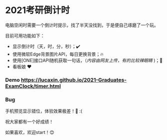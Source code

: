 # 2021考研倒计时

电脑空闲时需要一个倒计时提示，找了半天没找到，于是便自己琢磨了一个玩。

目前可用功能如下：

- 显示倒计时（天，时，分，秒）；✔️
- 使用微软Edge背景图片API，每日更换背景；🔥
- 使用[ONE]接口API随机获取一句话，（*内容由网友上传，有的比较辣眼睛*  )；🙈
- 看板娘 ❤️

### Demo https://lucaxin.github.io/2021-Graduates-ExamClock/timer.html

### Bug
手机预览显示错位，体验效果极差！🤬 :(


祝大家都有一个好成绩！



如果喜欢，欢迎start！😊
